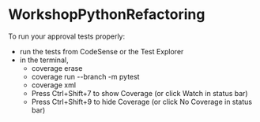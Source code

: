 # WorkshopPythonRefactoring

To run your approval tests properly:
* run the tests from CodeSense or the Test Explorer
* in the terminal,
  * coverage erase
  * coverage run --branch -m pytest
  * coverage xml
  * Press Ctrl+Shift+7 to show Coverage (or click Watch in status bar)
  * Press Ctrl+Shift+9 to hide Coverage (or click No Coverage in status bar)
